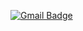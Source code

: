  [![Gmail Badge](https://img.shields.io/badge/Gmail-d14836?style=flat-square&logo=Gmail&logoColor=white&link=mailto:201114leb@dsm.hs.kr)](mailto:201114leb@dsm.hs.kr)

<!--
**dlswer23/dlswer23** is a ✨ _special_ ✨ repository because its `README.md` (this file) appears on your GitHub profile.

Here are some ideas to get you started:

- 🔭 I’m currently working on ...
- 🌱 I’m currently learning ...
- 👯 I’m looking to collaborate on ...
- 🤔 I’m looking for help with ...
- 💬 Ask me about ...
- 📫 How to reach me: ...
- 😄 Pronouns: ...
- ⚡ Fun fact: ...
-->
